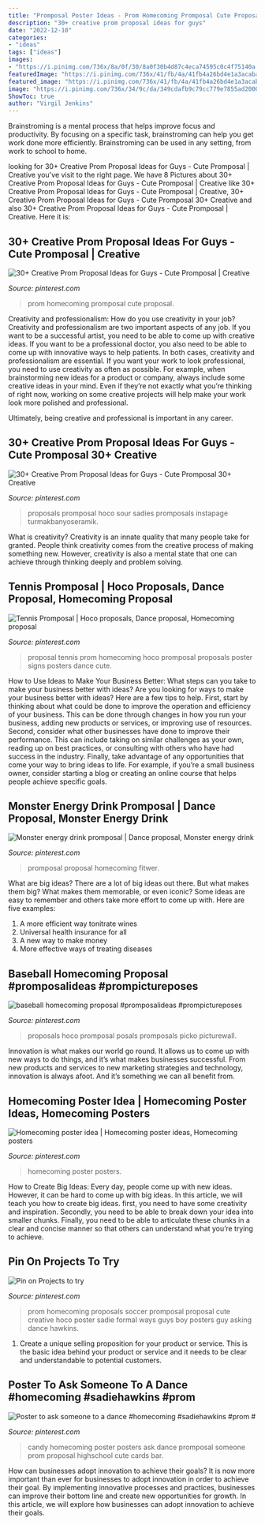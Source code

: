 ```yaml
---
title: "Promposal Poster Ideas - Prom Homecoming Promposal Cute Proposal"
description: "30+ creative prom proposal ideas for guys"
date: "2022-12-10"
categories:
- "ideas"
tags: ["ideas"]
images:
- "https://i.pinimg.com/736x/8a/0f/30/8a0f30b4d87c4eca74595c0c4f75140a.jpg"
featuredImage: "https://i.pinimg.com/736x/41/fb/4a/41fb4a26bd4e1a3acaba0da23a8ead43.jpg"
featured_image: "https://i.pinimg.com/736x/41/fb/4a/41fb4a26bd4e1a3acaba0da23a8ead43.jpg"
image: "https://i.pinimg.com/736x/34/9c/da/349cdafb9c79cc779e7855ad20009243.jpg"
ShowToc: true
author: "Virgil Jenkins"
---
```



Brainstroming is a mental process that helps improve focus and productivity. By focusing on a specific task, brainstroming can help you get work done more efficiently. Brainstroming can be used in any setting, from work to school to home.

	

		
looking for 30+ Creative Prom Proposal Ideas for Guys - Cute Promposal | Creative you've visit to the right page. We have 8 Pictures about 30+ Creative Prom Proposal Ideas for Guys - Cute Promposal | Creative like 30+ Creative Prom Proposal Ideas for Guys - Cute Promposal | Creative, 30+ Creative Prom Proposal Ideas for Guys - Cute Promposal 30+ Creative and also 30+ Creative Prom Proposal Ideas for Guys - Cute Promposal | Creative. Here it is:
		
    
## 30+ Creative Prom Proposal Ideas For Guys - Cute Promposal | Creative

<img loading=lazy src="https://i.pinimg.com/736x/41/fb/4a/41fb4a26bd4e1a3acaba0da23a8ead43.jpg" onerror="this.onerror=null;this.src='https://tse2.mm.bing.net/th?id=OIP.Kus4ok4sxqMZmasyjuwDygHaNK&amp;pid=15.1';" alt="30+ Creative Prom Proposal Ideas for Guys - Cute Promposal | Creative">

_Source: pinterest.com_

>prom homecoming promposal cute proposal. 

	

Creativity and professionalism: How do you use creativity in your job?
Creativity and professionalism are two important aspects of any job. If you want to be a successful artist, you need to be able to come up with creative ideas. If you want to be a professional doctor, you also need to be able to come up with innovative ways to help patients. In both cases, creativity and professionalism are essential.
If you want your work to look professional, you need to use creativity as often as possible. For example, when brainstorming new ideas for a product or company, always include some creative ideas in your mind. Even if they’re not exactly what you’re thinking of right now, working on some creative projects will help make your work look more polished and professional.

Ultimately, being creative and professional is important in any career.

    
## 30+ Creative Prom Proposal Ideas For Guys - Cute Promposal 30+ Creative

<img loading=lazy src="https://i.pinimg.com/736x/8a/0f/30/8a0f30b4d87c4eca74595c0c4f75140a.jpg" onerror="this.onerror=null;this.src='https://tse3.mm.bing.net/th?id=OIP.5wf_hF4bM6nRxmWUZnHKrQHaJ3&amp;pid=15.1';" alt="30+ Creative Prom Proposal Ideas for Guys - Cute Promposal 30+ Creative">

_Source: pinterest.com_

>proposals promposal hoco sour sadies promposals instapage turmakbanyoseramik. 

	

What is creativity?
Creativity is an innate quality that many people take for granted. People think creativity comes from the creative process of making something new. However, creativity is also a mental state that one can achieve through thinking deeply and problem solving.

    
## Tennis Promposal | Hoco Proposals, Dance Proposal, Homecoming Proposal

<img loading=lazy src="https://i.pinimg.com/originals/20/3f/a8/203fa8cc496afc65cac1d60cb6f11902.jpg" onerror="this.onerror=null;this.src='https://tse3.mm.bing.net/th?id=OIP.9ayzjDHBPCLPZ9RcnfAfuAHaJ4&amp;pid=15.1';" alt="Tennis Promposal | Hoco proposals, Dance proposal, Homecoming proposal">

_Source: pinterest.com_

>proposal tennis prom homecoming hoco promposal proposals poster signs posters dance cute. 

	

How to Use Ideas to Make Your Business Better: What steps can you take to make your business better with ideas?
Are you looking for ways to make your business better with ideas? Here are a few tips to help. First, start by thinking about what could be done to improve the operation and efficiency of your business. This can be done through changes in how you run your business, adding new products or services, or improving use of resources. Second, consider what other businesses have done to improve their performance. This can include taking on similar challenges as your own, reading up on best practices, or consulting with others who have had success in the industry. Finally, take advantage of any opportunities that come your way to bring ideas to life. For example, if you’re a small business owner, consider starting a blog or creating an online course that helps people achieve specific goals.

    
## Monster Energy Drink Promposal | Dance Proposal, Monster Energy Drink

<img loading=lazy src="https://i.pinimg.com/originals/7f/ca/be/7fcabeb5461abbdf8748fdd7bdc4114a.jpg" onerror="this.onerror=null;this.src='https://tse1.mm.bing.net/th?id=OIP.IpeuFXo0oOOSsBNKmVePKgHaLH&amp;pid=15.1';" alt="Monster energy drink promposal | Dance proposal, Monster energy drink">

_Source: pinterest.com_

>promposal proposal homecoming fitwer. 

	

What are big ideas?
There are a lot of big ideas out there. But what makes them big? What makes them memorable, or even iconic? Some ideas are easy to remember and others take more effort to come up with. Here are five examples: 
1. A more efficient way tonitrate wines
2. Universal health insurance for all
3. A new way to make money
4. More effective ways of treating diseases

    
## Baseball Homecoming Proposal #promposalideas #prompictureposes

<img loading=lazy src="https://i.pinimg.com/736x/1a/26/28/1a26285c38878dc647fb16de90ef5486.jpg" onerror="this.onerror=null;this.src='https://tse1.mm.bing.net/th?id=OIP.ZlX5pqycCymwhWX1p6bkdQHaJ3&amp;pid=15.1';" alt="baseball homecoming proposal #promposalideas #prompictureposes">

_Source: pinterest.com_

>proposals hoco promposal posals promposals picko picturewall. 

	

Innovation is what makes our world go round. It allows us to come up with new ways to do things, and it’s what makes businesses successful. From new products and services to new marketing strategies and technology, innovation is always afoot. And it’s something we can all benefit from.

    
## Homecoming Poster Idea | Homecoming Poster Ideas, Homecoming Posters

<img loading=lazy src="https://i.pinimg.com/736x/74/e7/ee/74e7eed5798ed4196ab7e459fb97caa2.jpg" onerror="this.onerror=null;this.src='https://tse4.mm.bing.net/th?id=OIP.ByaEfcvCS2oWE65m564lRAHaJ3&amp;pid=15.1';" alt="Homecoming poster idea | Homecoming poster ideas, Homecoming posters">

_Source: pinterest.com_

>homecoming poster posters. 

	

How to Create Big Ideas:
Every day, people come up with new ideas. However, it can be hard to come up with big ideas. In this article, we will teach you how to create big ideas. first, you need to have some creativity and inspiration. Secondly, you need to be able to break down your idea into smaller chunks. Finally, you need to be able to articulate these chunks in a clear and concise manner so that others can understand what you’re trying to achieve.

    
## Pin On Projects To Try

<img loading=lazy src="https://i.pinimg.com/736x/34/9c/da/349cdafb9c79cc779e7855ad20009243.jpg" onerror="this.onerror=null;this.src='https://tse2.mm.bing.net/th?id=OIP.eFgdQ5T-f0KIBcKzuLvWswHaJc&amp;pid=15.1';" alt="Pin on Projects to try">

_Source: pinterest.com_

>prom homecoming proposals soccer promposal proposal cute creative hoco poster sadie formal ways guys boy posters guy asking dance hawkins. 

	

1. Create a unique selling proposition for your product or service. This is the basic idea behind your product or service and it needs to be clear and understandable to potential customers. 

    
## Poster To Ask Someone To A Dance #homecoming #sadiehawkins #prom #

<img loading=lazy src="https://i.pinimg.com/736x/47/b1/c0/47b1c05a14da5cb40ddf91d6606ba0c3--candy-posters-candy-cards.jpg" onerror="this.onerror=null;this.src='https://tse2.mm.bing.net/th?id=OIP.mCaPaio9-jtaXjXHo7rN1gHaNK&amp;pid=15.1';" alt="Poster to ask someone to a dance #homecoming #sadiehawkins #prom #">

_Source: pinterest.com_

>candy homecoming poster posters ask dance promposal someone prom proposal highschool cute cards bar. 

	

How can businesses adopt innovation to achieve their goals?
It is now more important than ever for businesses to adopt innovation in order to achieve their goal. By implementing innovative processes and practices, businesses can improve their bottom line and create new opportunities for growth. In this article, we will explore how businesses can adopt innovation to achieve their goals.

